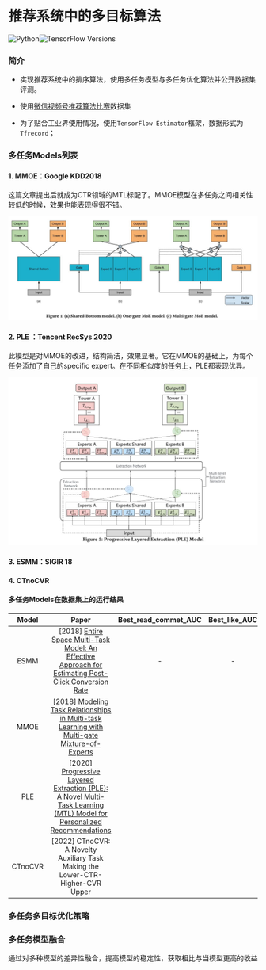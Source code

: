 # 推荐系统中的多目标算法

![Python](https://img.shields.io/badge/Python-3.9.5-green?logo=python)![TensorFlow Versions](https://img.shields.io/badge/TensorFlow-2.8.0-blue.svg)     

### 简介

- 实现推荐系统中的排序算法，使用多任务模型与多任务优化算法并公开数据集评测。
- 使用[微信视频号推荐算法比赛](https://algo.weixin.qq.com/problem-description)数据集

- 为了贴合工业界使用情况，使用`TensorFlow Estimator`框架，数据形式为`Tfrecord`；



### 多任务Models列表

#### 1. MMOE：Google KDD2018

这篇文章提出后就成为CTR领域的MTL标配了。MMOE模型在多任务之间相关性较低的时候，效果也能表现得很不错。

![MMOE](.\imgs\MMOE.jpg)

#### 2. PLE ：Tencent RecSys 2020

此模型是对MMOE的改进，结构简洁，效果显著。它在MMOE的基础上，为每个任务添加了自己的specific expert。在不同相似度的任务上，PLE都表现优异。

![PLE](.\imgs\PLE.jpg)

#### 3. ESMM：SIGIR 18



#### 4. CTnoCVR



#### 多任务Models在数据集上的运行结果

|  Model  |                            Paper                             | Best_read_commet_AUC | Best_like_AUC | Best_click_avatar_AUC |
| :-----: | :----------------------------------------------------------: | :------------------: | :-----------: | :-------------------: |
|  ESMM   | [2018] [Entire Space Multi-Task Model: An Effective Approach for Estimating Post-Click Conversion Rate](https://arxiv.org/abs/1804.07931) |          -           |       -       |           -           |
|  MMOE   | [2018] [Modeling Task Relationships in Multi-task Learning with Multi-gate Mixture-of-Experts](https://dl.acm.org/doi/abs/10.1145/3219819.3220007) |                      |               |                       |
|   PLE   | [2020] [Progressive Layered Extraction (PLE): A Novel Multi-Task Learning (MTL) Model for Personalized Recommendations](https://dl.acm.org/doi/10.1145/3383313.3412236) |                      |               |                       |
| CTnoCVR | [2022] CTnoCVR: A Novelty Auxiliary Task Making the Lower-CTR-Higher-CVR Upper |                      |               |                       |



### 多任务多目标优化策略





### 多任务模型融合

通过对多种模型的差异性融合，提高模型的稳定性，获取相比与当模型更高的收益
